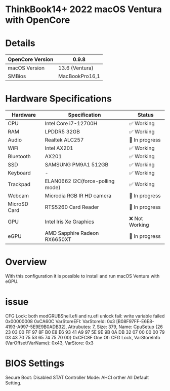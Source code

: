 # ThinkBook14+ 2022 macOS Ventura with OpenCore

# Details
| OpenCore Version | 0.9.8 |
| --- | --- |
| macOS Version | 13.6 (Ventura) |
| SMBios | MacBookPro16,1 |

# Hardware Specifications

| Hardware | Specification | Status |
| --- | --- | --- |
| CPU | Intel Core i7-12700H | ✅ Working |
| RAM | LPDDR5 32GB | ✅ Working |
| Audio | Realtek ALC257 | 🔶 In progress |
| WiFi | Intel AX201 | ✅ Working |
| Bluetooth | AX201 | ✅ Working |
| SSD | SAMSUNG PM9A1 512GB | ✅ Working |
| Keyboard | - | ✅ Working |
| Trackpad | ELAN0662 I2C(force-polling mode) | ✅ Working |
| Webcam | Microdia RGB IR HD camera | 🔶 In progress |
| MicroSD Card | RTS5260 Card Reader | 🔶 In progress |
| GPU | Intel Iris Xe Graphics | ❌ Not Working |
| eGPU | AMD Sapphire Radeon RX6650XT | 🔶 In progress |

# Overview

With this configuration it is possible to install and run macOS Ventura with eGPU.

# issue
CFG Lock: both modGRUBShell.efi and ru.efi unlock fail: write variable failed 0x00000008
    0xCA60C 	VarStoreEFI: VarStoreId: 0x3 [B08F97FF-E6E8-4193-A997-5E9E9B0ADB32], Attrubutes: 7, Size: 379, Name: CpuSetup {26 23 03 00 FF 97 8F B0 E8 E6 93 41 A9 97 5E 9E 9B 0A DB 32 07 00 00 00 79 03 43 70 75 53 65 74 75 70 00}
    0xCFC8F 		One Of: CFG Lock, VarStoreInfo (VarOffset/VarName): 0x43, VarStore: 0x3

# BIOS Settings

Secure Boot: Disabled
STAT Controller Mode: AHCI
orther All Default Setting.

